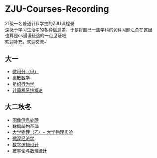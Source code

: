 # ZJU-Courses-Recording
21级一名普通计科学生的ZJU课程录  
深感于学习生活中的各种信息差，于是将自己一些学科的资料习题汇总在这里  
也算是cs漫漫征途的一点见证吧  
欢迎补充，欢迎交流~
## 大一
+ [微积分（甲）](https://github.com/Briscky/ZJU-Courses-Recording/tree/main/%E5%BE%AE%E7%A7%AF%E5%88%86%EF%BC%88%E7%94%B2%EF%BC%89)
+ [离散数学](https://github.com/Briscky/ZJU-Courses-Recording/tree/main/%E7%A6%BB%E6%95%A3%E6%95%B0%E5%AD%A6)
+ [组织行为学](https://github.com/Briscky/ZJU-Courses-Recording/tree/main/%E7%BB%84%E7%BB%87%E8%A1%8C%E4%B8%BA%E5%AD%A6)
+ [计算机系统概论](https://github.com/Briscky/ZJU-Courses-Recording/tree/main/%E8%AE%A1%E7%AE%97%E6%9C%BA%E7%B3%BB%E7%BB%9F%E6%A6%82%E8%AE%BA)
## 大二秋冬
+ [图像信息处理](https://github.com/Briscky/ZJU-Courses-Recording/tree/main/DIP)
+ [数据结构基础](https://github.com/Briscky/ZJU-Courses-Recording/tree/main/FDS)
+ [大学物理（乙）+ 大学物理实验](https://github.com/Briscky/ZJU-Courses-Recording/tree/main/FDS)
+ [微观经济学](https://github.com/Briscky/ZJU-Courses-Recording/tree/main/%E5%BE%AE%E8%A7%82%E7%BB%8F%E6%B5%8E%E5%AD%A6)
+ [数字逻辑设计](https://github.com/Briscky/ZJU-Courses-Recording/tree/main/%E6%95%B0%E5%AD%97%E9%80%BB%E8%BE%91%E8%AE%BE%E8%AE%A1)
+ [概率论与数理统计](https://github.com/Briscky/ZJU-Courses-Recording/tree/main/%E6%A6%82%E7%8E%87%E8%AE%BA%E4%B8%8E%E6%95%B0%E7%90%86%E7%BB%9F%E8%AE%A1)
